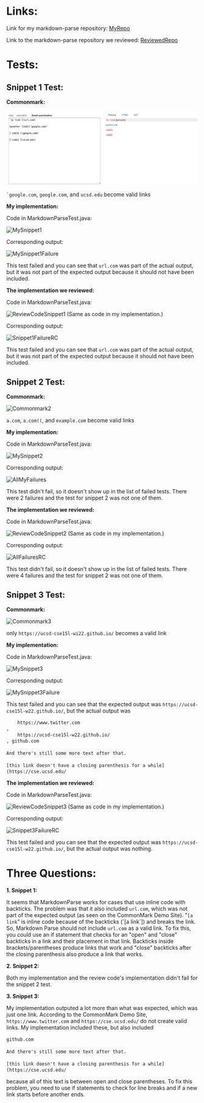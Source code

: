 # Links: 

Link for my markdown-parse repository: [MyRepo](https://github.com/mariawaseem/markdown-parse.git)

Link to the markdown-parse repository we reviewed: [ReviewedRepo](https://github.com/IncogOwl/markdown-parse.git)

# Tests:
## Snippet 1 Test:

__Commonmark:__

![Commonmark1](commonmark1.png)

``` `google.com ```, `google.com`, and `ucsd.edu` become valid links

__My implementation:__

Code in MarkdownParseTest.java:

![MySnippet1](mysnippet1test.png)

Corresponding output:

![MySnippet1Failure](mysnippet1fail.png)

This test failed and you can see that `url.com` was part of the actual output, but it was not part of the expected output because it should not have been included.

__The implementation we reviewed:__

Code in MarkdownParseTest.java:

![ReviewCodeSnippet1](reviewcodesnippet1.png)
(Same as code in my implementation.)

Corresponding output:

![Snippet1FailureRC](snippet1error.png)

This test failed and you can see that `url.com` was part of the actual output, but it was not part of the expected output because it should not have been included. 

## Snippet 2 Test:

__Commonmark:__

![Commonmark2](commonmark2.png)

`a.com`, `a.com((`, and `example.com` become valid links

__My implementation:__

Code in MarkdownParseTest.java:

![MySnippet2](mysnippet2test.png)

Corresponding output:

![AllMyFailures](allmysnippetfails.png)

This test didn't fail, so it doesn't show up in the list of failed tests. There were 2 failures and the test for snippet 2 was not one of them.

__The implementation we reviewed:__

Code in MarkdownParseTest.java:

![ReviewCodeSnippet2](reviewcodesnippet2.png)
(Same as code in my implementation.)

Corresponding output:

![AllFailuresRC](reviewcodetestsfailed.png)

This test didn't fail, so it doesn't show up in the list of failed tests. There were 4 failures and the test for snippet 2 was not one of them.

## Snippet 3 Test:

__Commonmark:__

![Commonmark3](commonmark3.png)

only `https://ucsd-cse15l-wi22.github.io/` becomes a valid link

__My implementation:__

Code in MarkdownParseTest.java:

![MySnippet3](mysnippet3test.png)

Corresponding output:

![MySnippet3Failure](mysnippet3fail.png)

This test failed and you can see that the expected output was `https://ucsd-cse15l-w22.github.io/`, but the actual output was 
```
    https://www.twitter.com
, 
    https://ucsd-cse15l-w22.github.io/
, github.com

And there's still some more text after that.

[this link doesn't have a closing parenthesis for a while](https://cse.ucsd.edu/
```


__The implementation we reviewed:__

Code in MarkdownParseTest.java:

![ReviewCodeSnippet3](reviewcodesnippet3.png)
(Same as code in my implementation.)

Corresponding output:

![Snippet3FailureRC](snippet3error.png)

This test failed and you can see that the expected output was `https://ucsd-cse15l-w22.github.io/`, but the actual output was nothing.

# Three Questions:

__1. Snippet 1:__

It seems that MarkdownParse works for cases that use inline code with backticks. The problem was that it also included `url.com`, which was not part of the expected output (as seen on the CommonMark Demo Site). "`[a link`" is inline code because of the backticks (\`[a link\`]) and breaks the link. So, Markdown Parse should not include `url.com` as a valid link. To fix this, you could use an if statement that checks for an "open" and "close" backticks in a link and their placement in that link. Backticks inside brackets/parentheses produce links that work and "close" backticks after the closing parenthesis also produce a link that works.

__2. Snippet 2:__

Both my implementation and the review code's implementation didn't fail for the snippet 2 test.

__3. Snippet 3:__

My implementation outputed a lot more than what was expected, which was just one link. According to the CommonMark Demo Site, `https://www.twitter.com` and `https://cse.ucsd.edu/` do not create valid links. My implementation included these, but also included 
```
github.com

And there's still some more text after that.

[this link doesn't have a closing parenthesis for a while](https://cse.ucsd.edu/
```
because all of this text is between open and close parentheses. To fix this problem, you need to use if statements to check for line breaks and if a new link starts before another ends.
